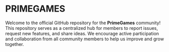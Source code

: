 # PRIMEGAMES

Welcome to the official GitHub repository for the **PrimeGames** community! This repository serves as a centralized hub for members to report issues, request new features, and share ideas. We encourage active participation and collaboration from all community members to help us improve and grow together.
